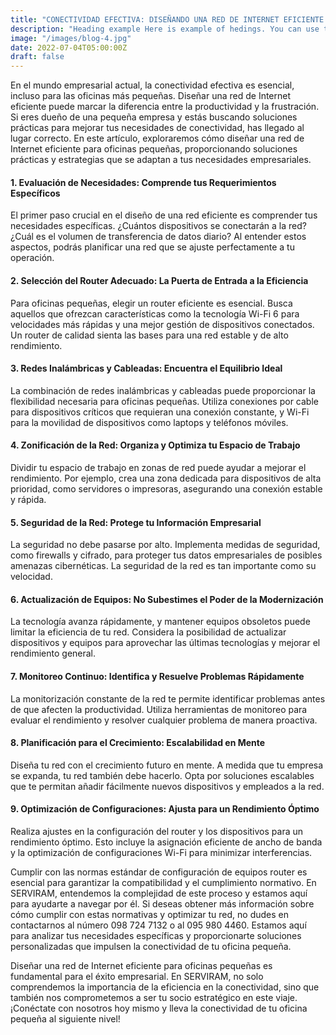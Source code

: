 ```yaml
---
title: "CONECTIVIDAD EFECTIVA: DISEÑANDO UNA RED DE INTERNET EFICIENTE PARA OFICINAS PEQUEÑAS"
description: "Heading example Here is example of hedings. You can use this heading by following markdownify rules."
image: "/images/blog-4.jpg"
date: 2022-07-04T05:00:00Z
draft: false
---
```


En el mundo empresarial actual, la conectividad efectiva es esencial, incluso para las oficinas más pequeñas. Diseñar una red de Internet eficiente puede marcar la diferencia entre la productividad y la frustración. Si eres dueño de una pequeña empresa y estás buscando soluciones prácticas para mejorar tus necesidades de conectividad, has llegado al lugar correcto. En este artículo, exploraremos cómo diseñar una red de Internet eficiente para oficinas pequeñas, proporcionando soluciones prácticas y estrategias que se adaptan a tus necesidades empresariales.

#### 1. Evaluación de Necesidades: Comprende tus Requerimientos Específicos
El primer paso crucial en el diseño de una red eficiente es comprender tus necesidades específicas. ¿Cuántos dispositivos se conectarán a la red? ¿Cuál es el volumen de transferencia de datos diario? Al entender estos aspectos, podrás planificar una red que se ajuste perfectamente a tu operación.

#### 2. Selección del Router Adecuado: La Puerta de Entrada a la Eficiencia
Para oficinas pequeñas, elegir un router eficiente es esencial. Busca aquellos que ofrezcan características como la tecnología Wi-Fi 6 para velocidades más rápidas y una mejor gestión de dispositivos conectados. Un router de calidad sienta las bases para una red estable y de alto rendimiento.

#### 3. Redes Inalámbricas y Cableadas: Encuentra el Equilibrio Ideal
La combinación de redes inalámbricas y cableadas puede proporcionar la flexibilidad necesaria para oficinas pequeñas. Utiliza conexiones por cable para dispositivos críticos que requieran una conexión constante, y Wi-Fi para la movilidad de dispositivos como laptops y teléfonos móviles.

#### 4. Zonificación de la Red: Organiza y Optimiza tu Espacio de Trabajo
Dividir tu espacio de trabajo en zonas de red puede ayudar a mejorar el rendimiento. Por ejemplo, crea una zona dedicada para dispositivos de alta prioridad, como servidores o impresoras, asegurando una conexión estable y rápida.

#### 5. Seguridad de la Red: Protege tu Información Empresarial
La seguridad no debe pasarse por alto. Implementa medidas de seguridad, como firewalls y cifrado, para proteger tus datos empresariales de posibles amenazas cibernéticas. La seguridad de la red es tan importante como su velocidad.

#### 6. Actualización de Equipos: No Subestimes el Poder de la Modernización
La tecnología avanza rápidamente, y mantener equipos obsoletos puede limitar la eficiencia de tu red. Considera la posibilidad de actualizar dispositivos y equipos para aprovechar las últimas tecnologías y mejorar el rendimiento general.

#### 7. Monitoreo Continuo: Identifica y Resuelve Problemas Rápidamente
La monitorización constante de la red te permite identificar problemas antes de que afecten la productividad. Utiliza herramientas de monitoreo para evaluar el rendimiento y resolver cualquier problema de manera proactiva.

#### 8. Planificación para el Crecimiento: Escalabilidad en Mente
Diseña tu red con el crecimiento futuro en mente. A medida que tu empresa se expanda, tu red también debe hacerlo. Opta por soluciones escalables que te permitan añadir fácilmente nuevos dispositivos y empleados a la red.

#### 9. Optimización de Configuraciones: Ajusta para un Rendimiento Óptimo
Realiza ajustes en la configuración del router y los dispositivos para un rendimiento óptimo. Esto incluye la asignación eficiente de ancho de banda y la optimización de configuraciones Wi-Fi para minimizar interferencias.

Cumplir con las normas estándar de configuración de equipos router es esencial para garantizar la compatibilidad y el cumplimiento normativo. En SERVIRAM, entendemos la complejidad de este proceso y estamos aquí para ayudarte a navegar por él. Si deseas obtener más información sobre cómo cumplir con estas normativas y optimizar tu red, no dudes en contactarnos al número 098 724 7132 o al 095 980 4460. Estamos aquí para analizar tus necesidades específicas y proporcionarte soluciones personalizadas que impulsen la conectividad de tu oficina pequeña.

Diseñar una red de Internet eficiente para oficinas pequeñas es fundamental para el éxito empresarial. En SERVIRAM, no solo comprendemos la importancia de la eficiencia en la conectividad, sino que también nos comprometemos a ser tu socio estratégico en este viaje. ¡Conéctate con nosotros hoy mismo y lleva la conectividad de tu oficina pequeña al siguiente nivel!

